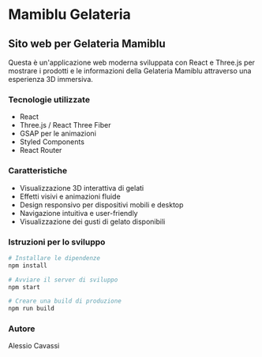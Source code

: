 # Mamiblu Gelateria

## Sito web per Gelateria Mamiblu

Questa è un'applicazione web moderna sviluppata con React e Three.js per mostrare i prodotti e le informazioni della Gelateria Mamiblu attraverso una esperienza 3D immersiva.

### Tecnologie utilizzate

- React
- Three.js / React Three Fiber
- GSAP per le animazioni
- Styled Components
- React Router

### Caratteristiche

- Visualizzazione 3D interattiva di gelati
- Effetti visivi e animazioni fluide
- Design responsivo per dispositivi mobili e desktop
- Navigazione intuitiva e user-friendly
- Visualizzazione dei gusti di gelato disponibili

### Istruzioni per lo sviluppo

```bash
# Installare le dipendenze
npm install

# Avviare il server di sviluppo
npm start

# Creare una build di produzione
npm run build
```

### Autore

Alessio Cavassi
